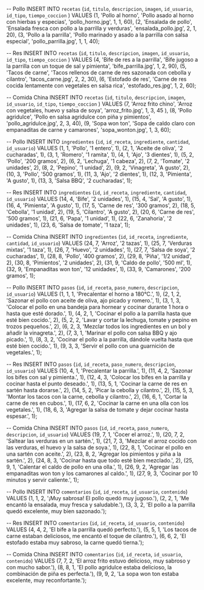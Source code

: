 
-- Pollo
INSERT INTO `recetas` (`id`, `titulo`, `descripcion`, `imagen`, `id_usuario`, `id_tipo`, `tiempo_coccion` ) VALUES 
(1, 'Pollo al horno', 'Pollo asado al horno con hierbas y especias', 'pollo_horno.jpg', 1, 1, 60),
(2, 'Ensalada de pollo', 'Ensalada fresca con pollo a la parrilla y verduras', 'ensalada_pollo.jpg', 2, 1, 20),
(3, 'Pollo a la parrilla', 'Pollo marinado y asado a la parrilla con salsa especial', 'pollo_parrilla.jpg', 1, 1, 40);

-- Res
INSERT INTO `recetas` (`id`, `titulo`, `descripcion`, `imagen`, `id_usuario`, `id_tipo`, `tiempo_coccion` ) VALUES 
(4, 'Bife de res a la parrilla', 'Bife jugoso a la parrilla con un toque de sal y pimienta', 'bife_parrilla.jpg', 1, 2, 90),
(5, 'Tacos de carne', 'Tacos rellenos de carne de res sazonada con cebolla y cilantro', 'tacos_carne.jpg', 2, 2, 30),
(6, 'Estofado de res', 'Carne de res cocida lentamente con vegetales en salsa rica', 'estofado_res.jpg', 1, 2, 60);

-- Comida China
INSERT INTO `recetas` (`id`, `titulo`, `descripcion`, `imagen`, `id_usuario`, `id_tipo`, `tiempo_coccion` ) VALUES 
(7, 'Arroz frito chino', 'Arroz con vegetales, huevo y salsa de soya', 'arroz_frito.jpg', 1, 3, 45 ),
(8, 'Pollo agridulce', 'Pollo en salsa agridulce con piña y pimientos', 'pollo_agridulce.jpg', 2, 3, 40),
(9, 'Sopa won ton', 'Sopa de caldo claro con empanaditas de carne y camarones', 'sopa_wonton.jpg', 1, 3, 60);

-- Pollo
INSERT INTO `ingredientes` (`id`, `id_receta`, `ingrediente`, `cantidad`, `id_usuario`) VALUES 
(1, 1, 'Pollo', '1 entero', 1),
(2, 1, 'Aceite de oliva', '2 cucharadas', 1),
(3, 1, 'Romero', '1 ramita', 1),
(4, 1, 'Ajo', '3 dientes', 1),
(5, 2, 'Pollo', '200 gramos', 2),
(6, 2, 'Lechuga', '1 cabeza', 2),
(7, 2, 'Tomate', '2 unidades', 2),
(8, 2, 'Pepino', '1 unidad', 2),
(9, 2, 'Vinagreta', 'A gusto', 2),
(10, 3, 'Pollo', '500 gramos', 1),
(11, 3, 'Ajo', '2 dientes', 1),
(12, 3, 'Pimienta', 'A gusto', 1),
(13, 3, 'Salsa BBQ', '2 cucharadas', 1);

-- Res
INSERT INTO `ingredientes` (`id`, `id_receta`, `ingrediente`, `cantidad`, `id_usuario`) VALUES 
(14, 4, 'Bife', '2 unidades', 1),
(15, 4, 'Sal', 'A gusto', 1),
(16, 4, 'Pimienta', 'A gusto', 1),
(17, 5, 'Carne de res', '300 gramos', 2),
(18, 5, 'Cebolla', '1 unidad', 2),
(19, 5, 'Cilantro', 'A gusto', 2),
(20, 6, 'Carne de res', '500 gramos', 1),
(21, 6, 'Papa', '1 unidad', 1),
(22, 6, 'Zanahoria', '2 unidades', 1),
(23, 6, 'Salsa de tomate', '1 taza', 1);

-- Comida China
INSERT INTO `ingredientes` (`id`, `id_receta`, `ingrediente`, `cantidad`, `id_usuario`) VALUES 
(24, 7, 'Arroz', '2 tazas', 1),
(25, 7, 'Verduras mixtas', '1 taza', 1),
(26, 7, 'Huevo', '2 unidades', 1),
(27, 7, 'Salsa de soya', '2 cucharadas', 1),
(28, 8, 'Pollo', '400 gramos', 2),
(29, 8, 'Piña', '1/2 unidad', 2),
(30, 8, 'Pimientos', '2 unidades', 2),
(31, 9, 'Caldo de pollo', '500 ml', 1),
(32, 9, 'Empanaditas won ton', '12 unidades', 1),
(33, 9, 'Camarones', '200 gramos', 1);

-- Pollo
INSERT INTO `pasos` (`id`, `id_receta`, `paso_numero`, `descripcion`, `id_usuario`) VALUES 
(1, 1, 1, 'Precalentar el horno a 180°C.', 1),
(2, 1, 2, 'Sazonar el pollo con aceite de oliva, ajo picado y romero.', 1),
(3, 1, 3, 'Colocar el pollo en una bandeja para hornear y cocinar durante 1 hora o hasta que esté dorado.', 1),
(4, 2, 1, 'Cocinar el pollo a la parrilla hasta que esté bien cocido.', 2),
(5, 2, 2, 'Lavar y cortar la lechuga, tomate y pepino en trozos pequeños.', 2),
(6, 2, 3, 'Mezclar todos los ingredientes en un bol y añadir la vinagreta.', 2),
(7, 3, 1, 'Marinar el pollo con salsa BBQ y ajo picado.', 1),
(8, 3, 2, 'Cocinar el pollo a la parrilla, dándole vuelta hasta que esté bien cocido.', 1),
(9, 3, 3, 'Servir el pollo con una guarnición de vegetales.', 1);

-- Res
INSERT INTO `pasos` (`id`, `id_receta`, `paso_numero`, `descripcion`, `id_usuario`) VALUES 
(10, 4, 1, 'Precalentar la parrilla.', 1),
(11, 4, 2, 'Sazonar los bifes con sal y pimienta.', 1),
(12, 4, 3, 'Colocar los bifes en la parrilla y cocinar hasta el punto deseado.', 1),
(13, 5, 1, 'Cocinar la carne de res en sartén hasta dorarse.', 2),
(14, 5, 2, 'Picar la cebolla y cilantro.', 2),
(15, 5, 3, 'Montar los tacos con la carne, cebolla y cilantro.', 2),
(16, 6, 1, 'Cortar la carne de res en cubos.', 1),
(17, 6, 2, 'Cocinar la carne en una olla con los vegetales.', 1),
(18, 6, 3, 'Agregar la salsa de tomate y dejar cocinar hasta espesar.', 1);

-- Comida China
INSERT INTO `pasos` (`id`, `id_receta`, `paso_numero`, `descripcion`, `id_usuario`) VALUES 
(19, 7, 1, 'Cocer el arroz.', 1),
(20, 7, 2, 'Saltear las verduras en un sartén.', 1),
(21, 7, 3, 'Mezclar el arroz cocido con las verduras, el huevo y la salsa de soya.', 1),
(22, 8, 1, 'Cocinar el pollo en una sartén con aceite.', 2),
(23, 8, 2, 'Agregar los pimientos y piña a la sartén.', 2),
(24, 8, 3, 'Cocinar hasta que todo esté bien mezclado.', 2),
(25, 9, 1, 'Calentar el caldo de pollo en una olla.', 1),
(26, 9, 2, 'Agregar las empanaditas won ton y los camarones al caldo.', 1),
(27, 9, 3, 'Cocinar por 10 minutos y servir caliente.', 1);

-- Pollo
INSERT INTO `comentarios` (`id`, `id_receta`, `id_usuario`, `contenido`) VALUES 
(1, 1, 2, '¡Muy sabrosa! El pollo quedó muy jugoso.'),
(2, 2, 1, 'Me encantó la ensalada, muy fresca y saludable.'),
(3, 3, 2, 'El pollo a la parrilla quedó excelente, muy bien sazonado.');

-- Res
INSERT INTO `comentarios` (`id`, `id_receta`, `id_usuario`, `contenido`) VALUES 
(4, 4, 2, 'El bife a la parrilla quedó perfecto.'),
(5, 5, 1, 'Los tacos de carne estaban deliciosos, me encantó el toque de cilantro.'),
(6, 6, 2, 'El estofado estaba muy sabroso, la carne quedó tierna.');

-- Comida China
INSERT INTO `comentarios` (`id`, `id_receta`, `id_usuario`, `contenido`) VALUES 
(7, 7, 2, 'El arroz frito estuvo delicioso, muy sabroso y con mucho sabor.'),
(8, 8, 1, 'El pollo agridulce estaba delicioso, la combinación de piña es perfecta.'),
(9, 9, 2, 'La sopa won ton estaba excelente, muy reconfortante.');

